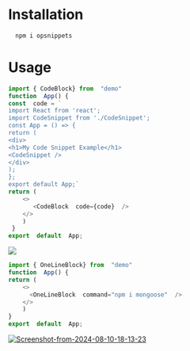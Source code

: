 # Installation

 ```bash
   npm i opsnippets
   ```

# Usage


```javascript
import { CodeBlock} from  "demo"
function  App() {
const  code = `
import React from 'react';
import CodeSnippet from './CodeSnippet';
const App = () => {
return (
<div>
<h1>My Code Snippet Example</h1>
<CodeSnippet />
</div>
);
};
export default App;`
return (
	<>
	   <CodeBlock  code={code}  />
	</>
    )
 }
export  default  App;
   ```
   <a href="https://imgbb.com/"><img src="https://i.ibb.co/gVrTCJN/Screenshot-from-2024-08-10-18-12-35.png" border="0"></a>


```javascript
import { OneLineBlock} from  "demo"
function  App() {
return (
	<>
      <OneLineBlock  command="npm i mongoose"  />
    </>
    )
}
export  default  App;
 ```


<a href="https://imgbb.com/"><img src="https://i.ibb.co/vYJqrrc/Screenshot-from-2024-08-10-18-13-23.png" alt="Screenshot-from-2024-08-10-18-13-23"  border="0"></a>
